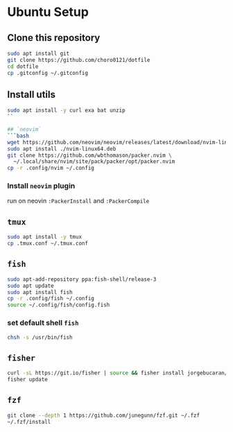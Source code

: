 
# Ubuntu Setup

## Clone this repository
```bash
sudo apt install git
git clone https://github.com/choro0121/dotfile
cd dotfile
cp .gitconfig ~/.gitconfig
```

## Install utils
```bash
sudo apt install -y curl exa bat unzip
``

## `neovim`
```bash
wget https://github.com/neovim/neovim/releases/latest/download/nvim-linux64.deb
sudo apt install ./nvim-linux64.deb
git clone https://github.com/wbthomason/packer.nvim \
  ~/.local/share/nvim/site/pack/packer/opt/packer.nvim
cp -r .config/nvim ~/.config
```

### Install `neovim` plugin

run on neovin `:PackerInstall` and `:PackerCompile`

## `tmux`
```bash
sudo apt install -y tmux
cp .tmux.conf ~/.tmux.conf
```

## `fish`

```bash
sudo apt-add-repository ppa:fish-shell/release-3
sudo apt update
sudo apt install fish
cp -r .config/fish ~/.config
source ~/.config/fish/config.fish
```

### set default shell `fish`
```bash
chsh -s /usr/bin/fish
```

## `fisher`
```bash
curl -sL https://git.io/fisher | source && fisher install jorgebucaran/fisher
fisher update
```

## `fzf`
```bash
git clone --depth 1 https://github.com/junegunn/fzf.git ~/.fzf
~/.fzf/install
```

